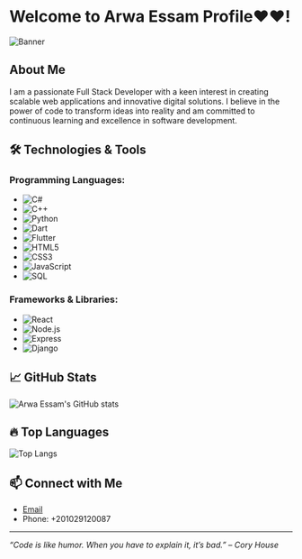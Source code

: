 # Welcome to Arwa Essam Profile❤️❤️!

![Banner](https://your-banner-image-link.com)

## About Me
I am a passionate Full Stack Developer with a keen interest in creating scalable web applications and innovative digital solutions. I believe in the power of code to transform ideas into reality and am committed to continuous learning and excellence in software development.

## 🛠️ Technologies & Tools

### Programming Languages:
- ![C#](https://img.shields.io/badge/-C%23-239120?style=flat&logo=c-sharp&logoColor=white)
- ![C++](https://img.shields.io/badge/-C++-00599C?style=flat&logo=cplusplus&logoColor=white)
- ![Python](https://img.shields.io/badge/-Python-3776AB?style=flat&logo=python&logoColor=white)
- ![Dart](https://img.shields.io/badge/-Dart-0175C2?style=flat&logo=dart&logoColor=white)
- ![Flutter](https://img.shields.io/badge/-Flutter-02569B?style=flat&logo=flutter&logoColor=white)
- ![HTML5](https://img.shields.io/badge/-HTML5-E34F26?style=flat&logo=html5&logoColor=white)
- ![CSS3](https://img.shields.io/badge/-CSS3-1572B6?style=flat&logo=css3&logoColor=white)
- ![JavaScript](https://img.shields.io/badge/-JavaScript-F7DF1E?style=flat&logo=javascript&logoColor=black)
- ![SQL](https://img.shields.io/badge/-SQL-4479A1?style=flat&logo=postgresql&logoColor=white)

### Frameworks & Libraries:
- ![React](https://img.shields.io/badge/-React-61DAFB?style=flat&logo=react&logoColor=white)
- ![Node.js](https://img.shields.io/badge/-Node.js-339933?style=flat&logo=nodedotjs&logoColor=white)
- ![Express](https://img.shields.io/badge/-Express-000000?style=flat&logo=express&logoColor=white)
- ![Django](https://img.shields.io/badge/-Django-092E20?style=flat&logo=django&logoColor=white)

## 📈 GitHub Stats
![Arwa Essam's GitHub stats](https://github-readme-stats.vercel.app/api?username=ArwaEssam2007&show_icons=true&theme=radical)

## 🔥 Top Languages
![Top Langs](https://github-readme-stats.vercel.app/api/top-langs/?username=ArwaEssam2007&layout=compact&theme=radical)

## 📫 Connect with Me
- [Email](mailto:arwaelhosany07@gmail.com)
- Phone: +201029120087

---

_“Code is like humor. When you have to explain it, it’s bad.” – Cory House_
